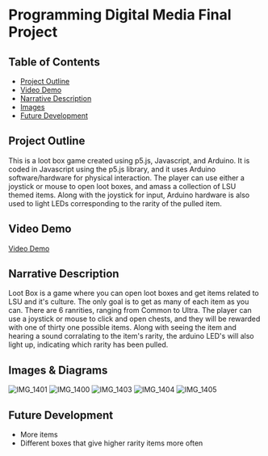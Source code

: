 # Programming Digital Media Final Project




## Table of Contents
- [Project Outline](#ProjectOutline)
- [Video Demo](#VideoDemo)
- [Narrative Description](#NarrativeDescription)
- [Images](#Images)
- [Future Development](#FutureDevelopment)



## Project Outline <a name="ProjectOutline"></a>
This is a loot box game created using p5.js, Javascript, and Arduino. It is coded in Javascript using the p5.js library, and it uses Arduino software/hardware for physical interaction. The player can use either a joystick or mouse to open loot boxes, and amass a collection of LSU themed items. Along with the joystick for input, Arduino hardware is also used to light LEDs corresponding to the rarity of the pulled item.



## Video Demo <a name="VideoDemo"></a>
<a href="https://youtube.com/shorts/H_cArVP5pgI">Video Demo</a>



## Narrative Description <a name="NarrativeDescription"></a>
Loot Box is a game where you can open loot boxes and get items related to LSU and it's culture. The only goal is to get as many of each item as you can. There are 6 ranrities, ranging from Common to Ultra. The player can use a joystick or mouse to click and open chests, and they will be rewarded with one of thirty one possible items. Along with seeing the item and hearing a sound corralating to the item's rarity, the arduino LED's will also light up, indicating which rarity has been pulled.


## Images &amp; Diagrams<a name="Images"></a>
![IMG_1401](https://github.com/MarkPlaisance/PDM2024/assets/158117520/f127e5f3-6439-488f-92e9-68c8afa33358)
![IMG_1400](https://github.com/MarkPlaisance/PDM2024/assets/158117520/035d1513-9e8d-4f19-859b-d624b60cf59d)
![IMG_1403](https://github.com/MarkPlaisance/PDM2024/assets/158117520/e42893ab-c60a-4c2b-a943-6b7106e3c5af)
![IMG_1404](https://github.com/MarkPlaisance/PDM2024/assets/158117520/3273dab1-7a3d-4618-b446-70c72449ee38)
![IMG_1405](https://github.com/MarkPlaisance/PDM2024/assets/158117520/adb99727-2fb7-4d8c-b772-7448e78eec91)





## Future Development<a name="FutureDevelopment"></a>
- More items
- Different boxes that give higher rarity items more often

